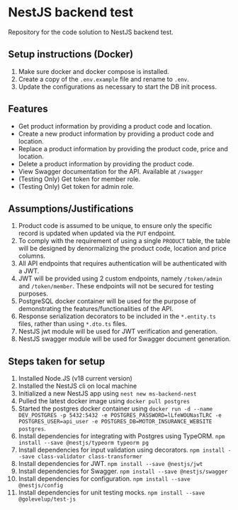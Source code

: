 # NestJS backend test

Repository for the code solution to NestJS backend test.

## Setup instructions (Docker)

1. Make sure docker and docker compose is installed.
2. Create a copy of the `.env.example` file and rename to `.env`.
3. Update the configurations as necessary to start the DB init process.

## Features

- Get product information by providing a product code and location.
- Create a new product information by providing a product code and location.
- Replace a product information by providing the product code, price and location.
- Delete a product information by providing the product code.
- View Swagger documentation for the API. Available at `/swagger`
- (Testing Only) Get token for member role.
- (Testing Only) Get token for admin role.

## Assumptions/Justifications

1. Product code is assumed to be unique, to ensure only the specific record is updated when updated via the `PUT` endpoint.
2. To comply with the requirement of using a single `PRODUCT` table, the table will be designed by denormalizing the product code, location and price columns.
3. All API endpoints that requires authentication will be authenticated with a JWT.
4. JWT will be provided using 2 custom endpoints, namely `/token/admin` and `/token/member`. These endpoints will not be secured for testing purposes.
5. PostgreSQL docker container will be used for the purpose of demonstrating the features/functionalities of the API.
6. Response serialization decorators to be included in the `*.entity.ts` files, rather than using `*.dto.ts` files.
7. NestJS jwt module will be used for JWT verification and generation.
8. NestJS swagger module will be used for Swagger document generation.

## Steps taken for setup

1. Installed Node.JS (v18 current version)
2. Installed the NestJS cli on local machine
3. Initialized a new NestJS app using `nest new ms-backend-nest`
4. Pulled the latest docker image using `docker pull postgres`
5. Started the postgres docker container using `docker run -d --name DEV_POSTGRES -p 5432:5432 -e POSTGRES_PASSWORD=lLfeWOUNasTLRC -e POSTGRES_USER=api_user -e POSTGRES_DB=MOTOR_INSURANCE_WEBSITE postgres`.
6. Install dependencies for integrating with Postgres using TypeORM. `npm install --save @nestjs/typeorm typeorm pg`
7. Install dependencies for input validation using decorators. `npm install --save class-validator class-transformer`
8. Install dependencies for JWT. `npm install --save @nestjs/jwt`
9. Install dependencies for Swagger. `npm install --save @nestjs/swagger`
10. Install dependencies for configuration. `npm install --save @nestjs/config`
11. Install dependencies for unit testing mocks. `npm install --save @golevelup/test-js`
